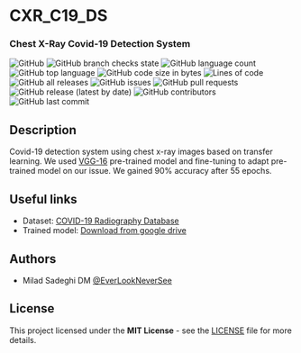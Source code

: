 # CXR_C19_DS
### Chest X-Ray Covid-19 Detection System 

![GitHub](https://img.shields.io/github/license/EverLookNeverSee/cxr_c19_ds)
![GitHub branch checks state](https://img.shields.io/github/checks-status/EverLookNeverSee/cxr_c19_ds/main)
![GitHub language count](https://img.shields.io/github/languages/count/EverLookNeverSee/cxr_c19_ds)
![GitHub top language](https://img.shields.io/github/languages/top/EverLookNeverSee/cxr_c19_ds)
![GitHub code size in bytes](https://img.shields.io/github/languages/code-size/EverLookNeverSee/cxr_c19_ds)
![Lines of code](https://img.shields.io/tokei/lines/github/EverLookNeverSee/cxr_c19_ds)
![GitHub all releases](https://img.shields.io/github/downloads/EverLookNeverSee/cxr_c19_ds/total)
![GitHub issues](https://img.shields.io/github/issues-raw/EverLookNeverSee/cxr_c19_ds)
![GitHub pull requests](https://img.shields.io/github/issues-pr-raw/EverLookNeverSee/cxr_c19_ds)
![GitHub release (latest by date)](https://img.shields.io/github/v/release/EverLookNeverSee/cxr_c19_ds)
![GitHub contributors](https://img.shields.io/github/contributors/EverLookNeverSee/cxr_c19_ds)
![GitHub last commit](https://img.shields.io/github/last-commit/EverLookNeverSee/cxr_c19_ds)


## Description
Covid-19 detection system using chest x-ray images based on transfer learning. We used [VGG-16](https://keras.io/api/applications/vgg/#vgg16-function) pre-trained model
and fine-tuning to adapt pre-trained model on our issue. We gained 90% accuracy after 55 epochs.

## Useful links
* Dataset: [COVID-19 Radiography Database](https://www.kaggle.com/tawsifurrahman/covid19-radiography-database)
* Trained model: [Download from google drive](https://drive.google.com/file/d/1PKdD3YDQVDrEgfDlvRhLW7Y4Qus3FTNn/view?usp=sharing)

## Authors
* Milad Sadeghi DM [@EverLookNeverSee](https://github.com/EverLookNeverSee)

## License
This project licensed under the **MIT License** - see the [LICENSE](LICENSE) file for more details.
